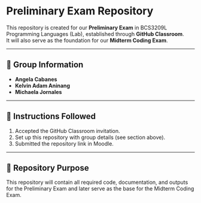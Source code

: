 # Preliminary Exam Repository

This repository is created for our **Preliminary Exam** in BCS3209L Programming Languages (Lab), established through **GitHub Classroom**.  
It will also serve as the foundation for our **Midterm Coding Exam**.

---

## 📌 Group Information
- **Angela Cabanes**
- **Kelvin Adam Aninang**
- **Michaela Jornales**

---

## 📝 Instructions Followed
1. Accepted the GitHub Classroom invitation.  
2. Set up this repository with group details (see section above).  
3. Submitted the repository link in Moodle.

---

## 📂 Repository Purpose
This repository will contain all required code, documentation, and outputs for the Preliminary Exam and later serve as the base for the Midterm Coding Exam.
